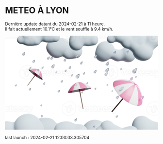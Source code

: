 # METEO À LYON

Dernière update datant du 2024-02-21 à 11 heure.  
Il fait actuellement 10.1°C et le vent souffle à 9.4 km/h.      

![](./.github/rain.png)

last launch : 2024-02-21 12:00:03.305704
